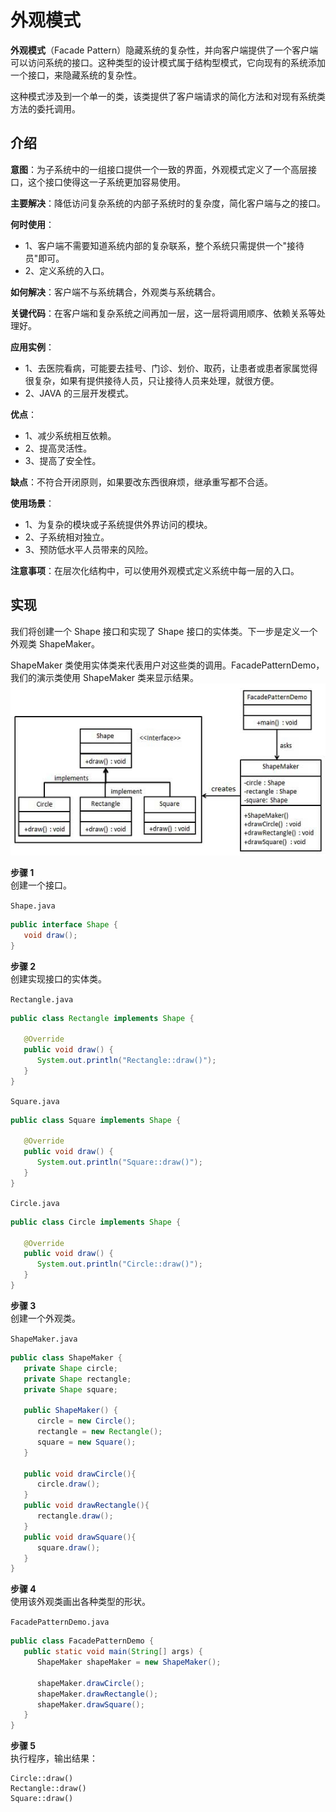 # 外观模式

**外观模式**（Facade Pattern）隐藏系统的复杂性，并向客户端提供了一个客户端可以访问系统的接口。这种类型的设计模式属于结构型模式，它向现有的系统添加一个接口，来隐藏系统的复杂性。  

这种模式涉及到一个单一的类，该类提供了客户端请求的简化方法和对现有系统类方法的委托调用。  

## 介绍

**意图**：为子系统中的一组接口提供一个一致的界面，外观模式定义了一个高层接口，这个接口使得这一子系统更加容易使用。  

**主要解决**：降低访问复杂系统的内部子系统时的复杂度，简化客户端与之的接口。  

**何时使用**：   
- 1、客户端不需要知道系统内部的复杂联系，整个系统只需提供一个"接待员"即可。   
- 2、定义系统的入口。    

**如何解决**：客户端不与系统耦合，外观类与系统耦合。  

**关键代码**：在客户端和复杂系统之间再加一层，这一层将调用顺序、依赖关系等处理好。  

**应用实例**：   
- 1、去医院看病，可能要去挂号、门诊、划价、取药，让患者或患者家属觉得很复杂，如果有提供接待人员，只让接待人员来处理，就很方便。   
- 2、JAVA 的三层开发模式。   
 
**优点**：   
- 1、减少系统相互依赖。   
- 2、提高灵活性。   
- 3、提高了安全性。    

**缺点**：不符合开闭原则，如果要改东西很麻烦，继承重写都不合适。  

**使用场景**：   
- 1、为复杂的模块或子系统提供外界访问的模块。  
- 2、子系统相对独立。  
- 3、预防低水平人员带来的风险。   

**注意事项**：在层次化结构中，可以使用外观模式定义系统中每一层的入口。  

## 实现
我们将创建一个 Shape 接口和实现了 Shape 接口的实体类。下一步是定义一个外观类 ShapeMaker。  

ShapeMaker 类使用实体类来代表用户对这些类的调用。FacadePatternDemo，我们的演示类使用 ShapeMaker 类来显示结果。  
![外观模式的 UML 图](../../../images/设计模式/菜鸟教程/外观模式实现图.jpg)

**步骤 1**  
创建一个接口。  

`Shape.java`
```java
public interface Shape {
   void draw();
}
```

**步骤 2**  
创建实现接口的实体类。  

`Rectangle.java`  
```java
public class Rectangle implements Shape {
 
   @Override
   public void draw() {
      System.out.println("Rectangle::draw()");
   }
}
```

`Square.java`
```java
public class Square implements Shape {
 
   @Override
   public void draw() {
      System.out.println("Square::draw()");
   }
}
```

`Circle.java`  
```java
public class Circle implements Shape {
 
   @Override
   public void draw() {
      System.out.println("Circle::draw()");
   }
}
```

**步骤 3**  
创建一个外观类。  

`ShapeMaker.java`   
```java
public class ShapeMaker {
   private Shape circle;
   private Shape rectangle;
   private Shape square;
 
   public ShapeMaker() {
      circle = new Circle();
      rectangle = new Rectangle();
      square = new Square();
   }
 
   public void drawCircle(){
      circle.draw();
   }
   public void drawRectangle(){
      rectangle.draw();
   }
   public void drawSquare(){
      square.draw();
   }
}
```

**步骤 4**  
使用该外观类画出各种类型的形状。  

`FacadePatternDemo.java`  
```java
public class FacadePatternDemo {
   public static void main(String[] args) {
      ShapeMaker shapeMaker = new ShapeMaker();
 
      shapeMaker.drawCircle();
      shapeMaker.drawRectangle();
      shapeMaker.drawSquare();      
   }
}
```

**步骤 5**   
执行程序，输出结果：  
```
Circle::draw()
Rectangle::draw()
Square::draw()
```